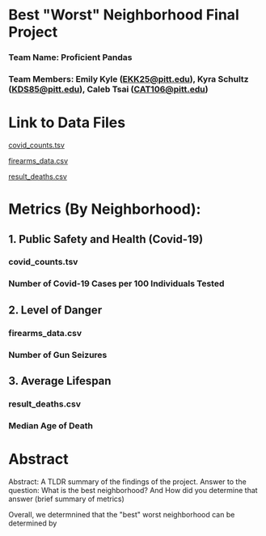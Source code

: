 # Best "Worst" Neighborhood Final Project

### Team Name: Proficient Pandas
### Team Members: Emily Kyle (EKK25@pitt.edu), Kyra Schultz (KDS85@pitt.edu), Caleb Tsai (CAT106@pitt.edu)


# Link to Data Files
[covid_counts.tsv](https://data.wprdc.org/datastore/dump/0f214885-ff3e-44e1-9963-e9e9062a04d1)

[firearms_data.csv](https://data.wprdc.org/dataset/pbp-fire-arm-seizures/resource/e967381d-d7e9-48e3-a2a2-39262f7fa5c4)

[result_deaths.csv](https://data.wprdc.org/dataset/ee735209-4de7-4ea4-b446-bf0f0f6d9cb3/resource/c2e1500a-a12a-4e91-be94-76c6a892b7e2/download/nhoodmedianage20112015.csv"result_deaths.csv)

# Metrics (By Neighborhood):

## 1. Public Safety and Health (Covid-19)
### covid_counts.tsv
### Number of Covid-19 Cases per 100 Individuals Tested

## 2. Level of Danger 
### firearms_data.csv
### Number of Gun Seizures

## 3. Average Lifespan
### result_deaths.csv
### Median Age of Death

# Abstract

Abstract: A TLDR summary of the findings of the project. Answer to the question: What is the best neighborhood? And How did you determine that answer (brief summary of metrics)

Overall, we determnined that the "best" worst neighborhood can be determined by 


